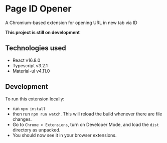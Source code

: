 # Page ID Opener

A Chromium-based extension for opening URL in new tab via ID

**This project is still on development**

## Technologies used
- React v16.8.0
- Typescript v3.2.1
- Material-ui v4.11.0

## Development
To run this extension locally:
- run `npm install`
- then run `npm run watch`. This will reload the build whenever there are file changes.
- Go to `Chrome > Extensions`, turn on Developer Mode, and load the `dist` directory as unpacked.
- You should now see it in your browser extensions.
